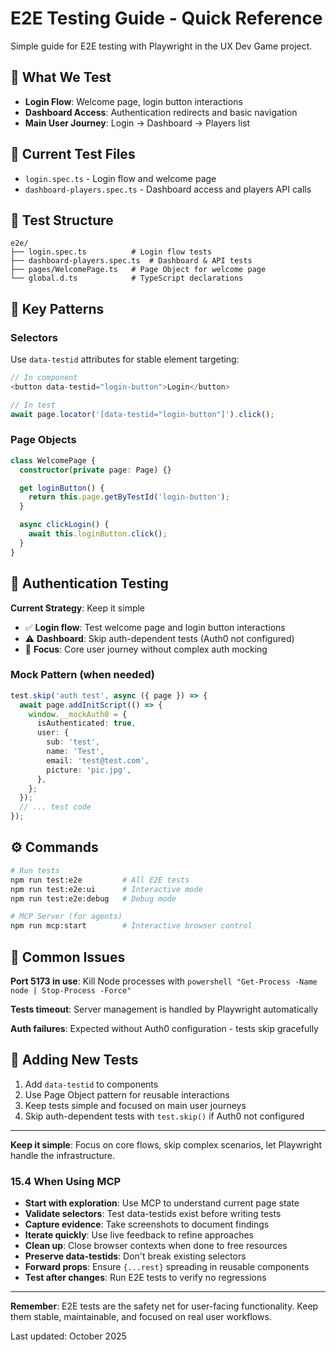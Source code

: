 # E2E Testing Guide - Quick Reference

Simple guide for E2E testing with Playwright in the UX Dev Game project.

## 🎯 What We Test

- **Login Flow**: Welcome page, login button interactions
- **Dashboard Access**: Authentication redirects and basic navigation
- **Main User Journey**: Login → Dashboard → Players list

## 🧪 Current Test Files

- `login.spec.ts` - Login flow and welcome page
- `dashboard-players.spec.ts` - Dashboard access and players API calls

## 📁 Test Structure

```
e2e/
├── login.spec.ts          # Login flow tests
├── dashboard-players.spec.ts  # Dashboard & API tests
├── pages/WelcomePage.ts   # Page Object for welcome page
└── global.d.ts            # TypeScript declarations
```

## 🔧 Key Patterns

### Selectors

Use `data-testid` attributes for stable element targeting:

```typescript
// In component
<button data-testid="login-button">Login</button>

// In test
await page.locator('[data-testid="login-button"]').click();
```

### Page Objects

```typescript
class WelcomePage {
  constructor(private page: Page) {}

  get loginButton() {
    return this.page.getByTestId('login-button');
  }

  async clickLogin() {
    await this.loginButton.click();
  }
}
```

## 🔐 Authentication Testing

**Current Strategy**: Keep it simple

- ✅ **Login flow**: Test welcome page and login button interactions
- ⚠️ **Dashboard**: Skip auth-dependent tests (Auth0 not configured)
- 🎯 **Focus**: Core user journey without complex auth mocking

### Mock Pattern (when needed)

```typescript
test.skip('auth test', async ({ page }) => {
  await page.addInitScript(() => {
    window.__mockAuth0 = {
      isAuthenticated: true,
      user: {
        sub: 'test',
        name: 'Test',
        email: 'test@test.com',
        picture: 'pic.jpg',
      },
    };
  });
  // ... test code
});
```

## ⚙️ Commands

```bash
# Run tests
npm run test:e2e         # All E2E tests
npm run test:e2e:ui      # Interactive mode
npm run test:e2e:debug   # Debug mode

# MCP Server (for agents)
npm run mcp:start        # Interactive browser control
```

## 🐛 Common Issues

**Port 5173 in use**: Kill Node processes with `powershell "Get-Process -Name node | Stop-Process -Force"`

**Tests timeout**: Server management is handled by Playwright automatically

**Auth failures**: Expected without Auth0 configuration - tests skip gracefully

## 📝 Adding New Tests

1. Add `data-testid` to components
2. Use Page Object pattern for reusable interactions
3. Keep tests simple and focused on main user journeys
4. Skip auth-dependent tests with `test.skip()` if Auth0 not configured

---

**Keep it simple**: Focus on core flows, skip complex scenarios, let Playwright handle the infrastructure.

### 15.4 When Using MCP

- **Start with exploration**: Use MCP to understand current page state
- **Validate selectors**: Test data-testids exist before writing tests
- **Capture evidence**: Take screenshots to document findings
- **Iterate quickly**: Use live feedback to refine approaches
- **Clean up**: Close browser contexts when done to free resources
- **Preserve data-testids**: Don't break existing selectors
- **Forward props**: Ensure `{...rest}` spreading in reusable components
- **Test after changes**: Run E2E tests to verify no regressions

---

**Remember**: E2E tests are the safety net for user-facing functionality. Keep them stable, maintainable, and focused on real user workflows.

Last updated: October 2025
